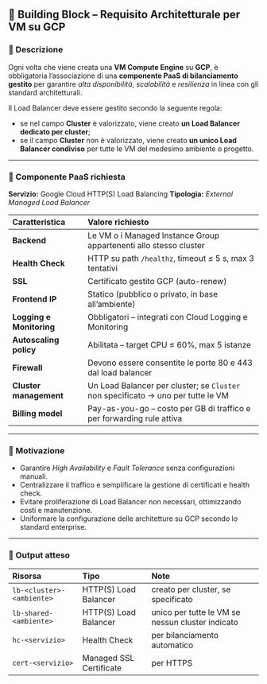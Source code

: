 ## 🧱 **Building Block – Requisito Architetturale per VM su GCP**

### 🔹 Descrizione

Ogni volta che viene creata una **VM Compute Engine** su **GCP**, è obbligatoria l’associazione di una **componente PaaS di bilanciamento gestito** per garantire *alta disponibilità*, *scalabilità* e *resilienza* in linea con gli standard architetturali.

Il Load Balancer deve essere gestito secondo la seguente regola:

* se nel campo **Cluster** è valorizzato, viene creato **un Load Balancer dedicato per cluster**;
* se il campo **Cluster** non è valorizzato, viene creato **un unico Load Balancer condiviso** per tutte le VM del medesimo ambiente o progetto.

---

### 🔹 Componente PaaS richiesta

**Servizio:** Google Cloud HTTP(S) Load Balancing
**Tipologia:** *External Managed Load Balancer*

| Caratteristica           | Valore richiesto                                                                 |
| :----------------------- | :------------------------------------------------------------------------------- |
| **Backend**              | Le VM o i Managed Instance Group appartenenti allo stesso cluster                |
| **Health Check**         | HTTP su path `/healthz`, timeout ≤ 5 s, max 3 tentativi                          |
| **SSL**                  | Certificato gestito GCP (auto-renew)                                             |
| **Frontend IP**          | Statico (pubblico o privato, in base all’ambiente)                               |
| **Logging e Monitoring** | Obbligatori – integrati con Cloud Logging e Monitoring                           |
| **Autoscaling policy**   | Abilitata – target CPU ≤ 60%, max 5 istanze                                      |
| **Firewall**             | Devono essere consentite le porte 80 e 443 dal load balancer                     |
| **Cluster management**   | Un Load Balancer per cluster; se `Cluster` non specificato → uno per tutte le VM |
| **Billing model**        | Pay-as-you-go – costo per GB di traffico e per forwarding rule attiva            |

---

### 🔹 Motivazione

* Garantire *High Availability* e *Fault Tolerance* senza configurazioni manuali.
* Centralizzare il traffico e semplificare la gestione di certificati e health check.
* Evitare proliferazione di Load Balancer non necessari, ottimizzando costi e manutenzione.
* Uniformare la configurazione delle architetture su GCP secondo lo standard enterprise.

---

### 🔹 Output atteso

| Risorsa                   | Tipo                    | Note                                             |
| :------------------------ | :---------------------- | :----------------------------------------------- |
| `lb-<cluster>-<ambiente>` | HTTP(S) Load Balancer   | creato per cluster, se specificato               |
| `lb-shared-<ambiente>`    | HTTP(S) Load Balancer   | unico per tutte le VM se nessun cluster indicato |
| `hc-<servizio>`           | Health Check            | per bilanciamento automatico                     |
| `cert-<servizio>`         | Managed SSL Certificate | per HTTPS                                        |
